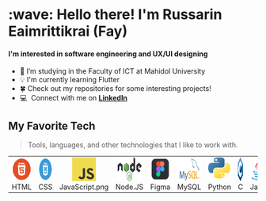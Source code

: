 <h1 align="left" id="macropower-title">:wave: Hello there! I'm Russarin Eaimrittikrai (Fay) </h1>
<h4 align="left"> I'm interested in software engineering and UX/UI designing </h4>

- 🌱 I’m studying in the Faculty of ICT at Mahidol University
- 💡 I'm currently learning Flutter
- 🍀 Check out my repositories for some interesting projects!
- :computer: &nbsp;Connect with me on **[LinkedIn](www.linkedin.com/in/russarin-eaim)**

<h2 align="left" id="macropower-tech"> My Favorite Tech </h2>

> Tools, languages, and other technologies that I like to work with.

<table>
  <tr>
    <td align="center" width="96">
      <a href="#macropower-tech">
        <img src="./img/html.png" width="48" height="48" alt="HTML" />
      </a>
      <br>HTML
    </td>
    <td align="center" width="96">
      <a href="#macropower-tech">
        <img src="./img/css.png" width="78" height="48" alt="48" />
      </a>
      <br>CSS
    </td>
    <td align="center" width="96">
      <a href="#macropower-tech">
        <img src="./img/javascript.png" width="48" height="48" alt="javascript" />
      </a>
      <br>JavaScript.png
    </td>
    <td align="center" width="96">
      <a href="#macropower-tech">
        <img src="./img/nodejs.png" width="48" height="48" alt="Node.JS" />
      </a>
      <br>Node.JS
    </td>
    <td align="center" width="96">
      <a href="#macropower-tech" >
        <img src="./img/figma.png" width="48" height="48" alt="Figma" />
      </a>
      <br>Figma
    </td>
    <td align="center" width="96"> 
      <a href="#macropower-tech" >
        <img src="./img/mysql.png" width="48" height="48" alt="MySQL" />
      </a>
      <br>MySQL
    </td>
    <td align="center"  width="96">
      <a href="#macropower-tech">
        <img src="./img/python.png" width="48" height="48" alt="Python" />
      </a>
      <br>Python
    </td>
    <td align="center"  width="96">
      <a href="#macropower-tech">
        <img src="./img/c.png" width="48" height="48" alt="C" />
      </a>
      <br>C
    </td>
    <td align="center"  width="96">
      <a href="#macropower-tech">
        <img src="./img/java.jpeg" width="48" height="48" alt="Java" />
      </a>
      <br>Java
    </td>
    <td align="center"  width="96">
      <a href="#macropower-tech">
        <img src="./img/flask.png" width="48" height="48" alt="Flask" />
      </a>
      <br>Flask
    </td>
    <td align="center"  width="96">
      <a href="#macropower-tech">
        <img src="./img/elasticsearch.png" width="48" height="48" alt="Elasticsearch" />
      </a>
      <br>Elasticsearch
    </td>
  </tr>
</table>

